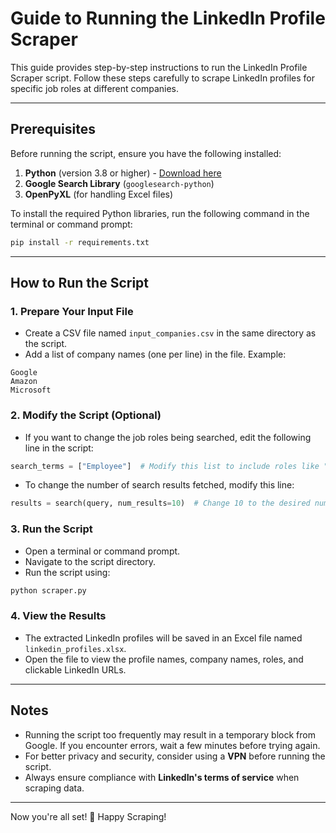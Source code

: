 # Guide to Running the LinkedIn Profile Scraper

This guide provides step-by-step instructions to run the LinkedIn Profile Scraper script. Follow these steps carefully to scrape LinkedIn profiles for specific job roles at different companies.

---

## Prerequisites

Before running the script, ensure you have the following installed:

1. **Python** (version 3.8 or higher) - [Download here](https://www.python.org/downloads/)
2. **Google Search Library** (`googlesearch-python`)
3. **OpenPyXL** (for handling Excel files)

To install the required Python libraries, run the following command in the terminal or command prompt:

```sh
pip install -r requirements.txt
```

---

## How to Run the Script

### 1. Prepare Your Input File

- Create a CSV file named `input_companies.csv` in the same directory as the script.
- Add a list of company names (one per line) in the file. Example:

```
Google
Amazon
Microsoft
```  

### 2. Modify the Script (Optional)

- If you want to change the job roles being searched, edit the following line in the script:

```python
search_terms = ["Employee"]  # Modify this list to include roles like "CTO", "Co-Founder", etc.
```

- To change the number of search results fetched, modify this line:

```python
results = search(query, num_results=10)  # Change 10 to the desired number of results
```

### 3. Run the Script

- Open a terminal or command prompt.
- Navigate to the script directory.
- Run the script using:

```sh
python scraper.py
```

### 4. View the Results

- The extracted LinkedIn profiles will be saved in an Excel file named `linkedin_profiles.xlsx`.
- Open the file to view the profile names, company names, roles, and clickable LinkedIn URLs.

---

## Notes

- Running the script too frequently may result in a temporary block from Google. If you encounter errors, wait a few minutes before trying again.
- For better privacy and security, consider using a **VPN** before running the script.
- Always ensure compliance with **LinkedIn's terms of service** when scraping data.

---

Now you're all set! 🚀 Happy Scraping!

